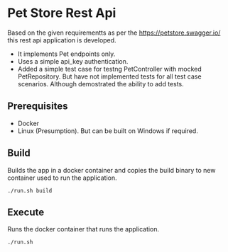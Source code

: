 # Pet Store Rest Api

Based on the given requirementts as per the https://petstore.swagger.io/ this rest api application is developed.

- It implements Pet endpoints only.
- Uses a simple api_key authentication.
- Added a simple test case for testng PetController with mocked PetRepository. But have not implemented tests for all test case scenarios. Although demostrated the ability to add tests.

## Prerequisites

- Docker
- Linux (Presumption). But can be built on Windows if required.

## Build

Builds the app in a docker container and copies the build binary to new container used to run the application.

```./run.sh build```

## Execute

Runs the docker container that runs the application.

```./run.sh```

